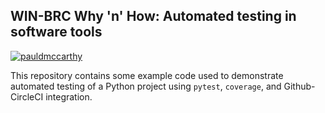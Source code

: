 WIN-BRC Why 'n' How: Automated testing in software tools
--------------------------------------------------------


[![pauldmccarthy](https://circleci.com/gh/pauldmccarthy/win-brc-automated-testing-backup.svg?style=svg)](https://circleci.com/gh/pauldmccarthy/win-brc-automated-testing-backup)


This repository contains some example code used to demonstrate automated
testing of a Python project using `pytest`, `coverage`, and Github-CircleCI
integration.
